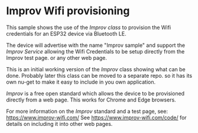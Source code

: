 # Improv Wifi provisioning

This sample shows the use of the *Improv class* to provision the Wifi credentials for an ESP32 device via Bluetooth LE. 

The device will advertise with the name "Improv sample" and support the *Improv Service* allowing the Wifi Credentials to be setup directly from the Improv test page.
or any other web page.

This is an initial working version of the *Improv* class showing what can be done. 
Probably later this class can be moved to a separate repo. so it has its own nu-get to make it easy to include in you own application.

*Improv* is a free open standard which allows the device to be provisioned directly from a web page.
This works for Chrome and Edge browsers.

For more information on the *Improv* standard and a test page, see: <https://www.improv-wifi.com/>
See <https://www.improv-wifi.com/code/> for details on including it into other web pages.


